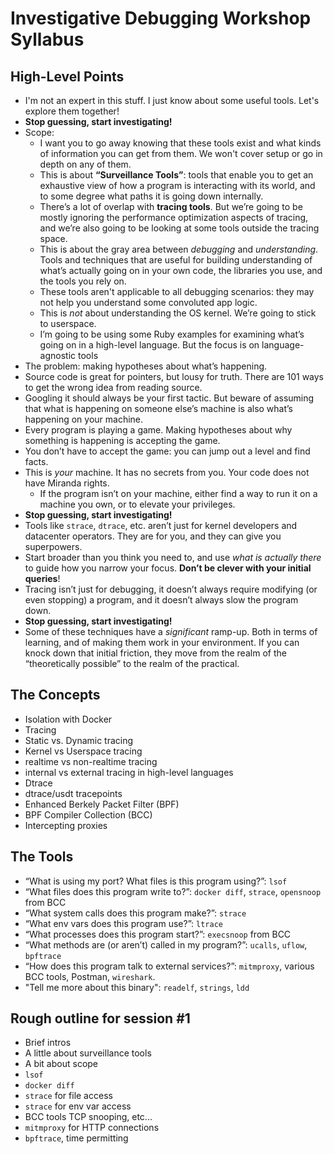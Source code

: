 # Investigative Debugging Workshop Syllabus

## High-Level Points

- I'm not an expert in this stuff. I just know about some useful tools. Let's   explore them together!
- **Stop guessing, start investigating!**
- Scope:
  - I want you to go away knowing that these tools exist and what kinds of 
    information you can get from them. We won't cover setup or go in depth on any of them.
  - This is about **“Surveillance Tools”**: tools that enable you to get an exhaustive view of how a program is interacting with its world, and to some degree what paths it is going down internally. 
  - There’s a lot of overlap with **tracing tools**. But we’re going to be mostly ignoring the performance optimization aspects of tracing, and we’re also going to be looking at some tools outside the tracing space.
  - This is about the gray area between *debugging* and *understanding*. Tools and techniques that are useful for building understanding of what’s actually going on in your own code, the libraries you use, and the tools you rely on.
  - These tools aren't applicable to all debugging scenarios: they may not help you understand some convoluted app logic.
  - This is *not* about understanding the OS kernel. We’re going to stick to userspace.
  - I’m going to be using some Ruby examples for examining what’s going on in a high-level language. But the focus is on language-agnostic tools
- The problem: making hypotheses about what’s happening.
- Source code is great for pointers, but lousy for truth. There are 101 ways to get the wrong idea from reading source.
- Googling it should always be your first tactic. But beware of assuming that what is happening on someone else’s machine is also what’s happening on your machine.
- Every program is playing a game. Making hypotheses about why something is happening is accepting the game.
- You don’t have to accept the game: you can jump out a level and find facts.
- This is *your* machine. It has no secrets from you. Your code does not have Miranda rights.
  - If the program isn’t on your machine, either find a way to run it on a machine you own, or to elevate your privileges.
- **Stop guessing, start investigating!**
- Tools like `strace`, `dtrace`, etc. aren’t just for kernel developers and datacenter operators. They are for you, and they can give you superpowers.
- Start broader than you think you need to, and use *what is actually there* to guide how you narrow your focus. **Don’t be clever with your initial queries**!
- Tracing isn’t just for debugging, it doesn’t always require modifying (or even stopping) a program, and it doesn’t always slow the program down.
- **Stop guessing, start investigating!**
- Some of these techniques have a *significant* ramp-up. Both in terms of learning, and of making them work in your environment. If you can knock down that initial friction, they move from the realm of the “theoretically possible” to the realm of the practical.

## The Concepts

- Isolation with Docker
- Tracing
- Static vs. Dynamic tracing
- Kernel vs Userspace tracing
- realtime vs non-realtime tracing 
- internal vs external tracing in high-level languages
- Dtrace
- dtrace/usdt tracepoints
- Enhanced Berkely Packet Filter (BPF)
- BPF Compiler Collection (BCC) 
- Intercepting proxies

## The Tools

- “What is using my port? What files is this program using?”: `lsof`
- “What files does this program write to?”: `docker diff`, `strace`, `opensnoop` from BCC
- “What system calls does this program make?”: `strace`
- “What env vars does this program use?”: `ltrace`
- “What processes does this program start?”: `execsnoop` from BCC
- “What methods are (or aren’t) called in my program?”: `ucalls`, `uflow`,  `bpftrace`
- “How does this program talk to external services?”: `mitmproxy`, various BCC tools, Postman, `wireshark`.
- "Tell me more about this binary": `readelf`, `strings`, `ldd`

## Rough outline for session #1

- Brief intros
- A little about surveillance tools
- A bit about scope
- `lsof`
- `docker diff`
- `strace` for file access
- `strace` for env var access
- BCC tools TCP snooping, etc...
- `mitmproxy` for HTTP connections
- `bpftrace`, time permitting